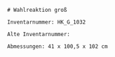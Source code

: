 
            # Wahlreaktion groß
    
            Inventarnummer: HK_G_1032
    
            Alte Inventarnummer: 
    
            Abmessungen: 41 x 100,5 x 102 cm
            